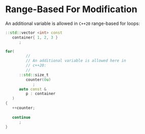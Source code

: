 # Range-Based For Modification

An additional variable is allowed in `C++20` range-based for loops:

```c++
::std::vector <int> const
   container{ 1, 2, 3 }
      ;

for(
         //
         // An additional variable is allowed here in
         // c++20:
         //
      ::std::size_t
         counter(0u)
            ;
      auto const &
         p : container
   )
{
   ++counter;
   
   continue
      ;
}
```
